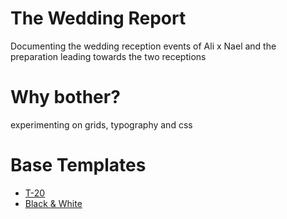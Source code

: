 # The Wedding Report
Documenting the wedding reception events of Ali x Nael and the preparation leading towards the two receptions

# Why bother?
experimenting on grids, typography and css

# Base Templates
- [T-20](https://cloud.netlifyusercontent.com/assets/344dbf88-fdf9-42bb-adb4-46f01eedd629/69aab858-ca10-451c-a32c-9dd98e40b81d/t20.zip)
- [Black & White](https://bootstrapious.com/p/black-and-white)
